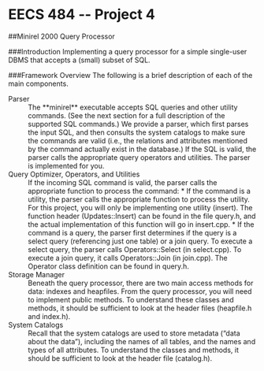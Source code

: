 EECS 484 -- Project 4
================
##Minirel 2000 Query Processor

###Introduction
Implementing a query processor for a simple single-user DBMS that accepts a (small) subset of SQL.

###Framework Overview
The following is a brief description of each of the main components.

<dl>
  <dt>Parser</dt>
  <dd>The **minirel** executable accepts SQL queries and other utility commands. (See the next section for a full description of the supported SQL commands.) We provide a parser, which first parses the input SQL, and then consults the system catalogs to make sure the commands are valid (i.e., the relations and attributes mentioned by the command actually exist in the database.) If the SQL is valid, the parser calls the appropriate query operators and utilities. The parser is implemented for you.
</dd>

  <dt>Query Optimizer, Operators, and Utilities</dt>
  <dd>If the incoming SQL command is valid, the parser calls the appropriate function to process the command:
  * If the command is a utility, the parser calls the appropriate function to process the utility. For this project, you will only be implementing one utility (insert). The function header (Updates::Insert) can be found in the file query.h, and the actual implementation of this function will go in insert.cpp.
  * If the command is a query, the parser first determines if the query is a select query (referencing just one table) or a join query. To execute a select query, the parser calls Operators::Select (in select.cpp). To execute a join query, it calls Operators::Join (in join.cpp). The Operator class definition can be found in query.h. </dd>

  <dt>Storage Manager</dt>
  <dd>Beneath the query processor, there are two main access methods for data: indexes and heapfiles. From the query processor, you will need to implement public methods. To understand these classes and methods, it should be sufficient to look at the header files (heapfile.h and index.h).</dd>
  
  <dt>System Catalogs</dt>
  <dd>Recall that the system catalogs are used to store metadata (“data about the data”), including the names of all tables, and the names and types of all attributes. To understand the classes and methods, it should be sufficient to look at the header file (catalog.h).</dd>
</dl>
